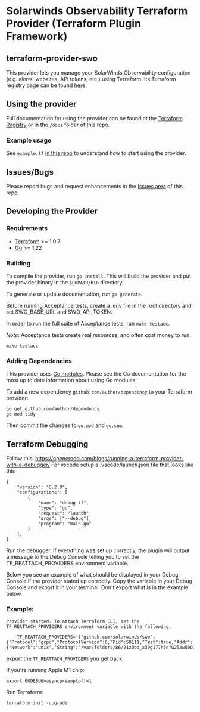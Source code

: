 # Solarwinds Observability Terraform Provider (Terraform Plugin Framework)

## terraform-provider-swo

This provider lets you manage your SolarWinds Observability configuration (e.g. alerts, websites, API tokens, etc.) using Terraform. Its
Terraform registry page can be found [here](https://registry.terraform.io/providers/solarwinds/swo/latest).

## Using the provider

Full documentation for using the provider can be found at the [Terraform Registry](https://registry.terraform.io/providers/solarwinds/swo/latest/docs) or in the `/docs` folder of this repo.

### Example usage

See `example.tf` [in this repo](https://github.com/solarwinds/terraform-provider-swo/blob/master/examples/) to understand how to start using the provider.

## Issues/Bugs

Please report bugs and request enhancements in the [Issues area](https://github.com/solarwinds/terraform-provider-swo/issues) of this repo.

## Developing the Provider

### Requirements

- [Terraform](https://www.terraform.io/downloads.html) >= 1.0.7
- [Go](https://golang.org/doc/install) >= 1.22

### Building

To compile the provider, run `go install`. This will build the provider and put the provider binary in the `$GOPATH/bin` directory.

To generate or update documentation, run `go generate`.

Before running Acceptance tests, create a .env file in the root directory and set SWO_BASE_URL and SWO_API_TOKEN.

In order to run the full suite of Acceptance tests, run `make testacc`.

_Note:_ Acceptance tests create real resources, and often cost money to run.

```shell
make testacc
```

### Adding Dependencies

This provider uses [Go modules](https://github.com/golang/go/wiki/Modules).
Please see the Go documentation for the most up to date information about using Go modules.

To add a new dependency `github.com/author/dependency` to your Terraform provider:

```shell
go get github.com/author/dependency
go mod tidy
```

Then commit the changes to `go.mod` and `go.sum`.

## Terraform Debugging

Follow this: https://opencredo.com/blogs/running-a-terraform-provider-with-a-debugger/
For vscode setup a .vscode/launch.json file that looks like this

```
{
    "version": "0.2.0",
    "configurations": [
        {
            "name": "debug tf",
            "type": "go",
            "request": "launch",
            "args": ["--debug"],
            "program": "main.go"
        }
    ],
}
```

Run the debugger. If everything was set up correctly, the plugin will output a message to the Debug Console telling you to set the TF_REATTACH_PROVIDERS environment variable.

Below you see an example of what should be displayed in your Debug Console if the provider stated up correctly. Copy the variable in your Debug Console and export it in your terminal. Don't export what is in the example below.

### Example:

```
Provider started. To attach Terraform CLI, set the TF_REATTACH_PROVIDERS environment variable with the following:

	TF_REATTACH_PROVIDERS='{"github.com/solarwinds/swo":{"Protocol":"grpc","ProtocolVersion":6,"Pid":50111,"Test":true,"Addr":{"Network":"unix","String":"/var/folders/86/21z0bd_x39g177h5nfw2l8w80000gq/T/plugin1234"}}}'
```

export the `TF_REATTACH_PROVIDERS` you get back.

If you're running Apple M1 chip:

```
export GODEBUG=asyncpreemptoff=1
```

Run Terraform:

```
terraform init -upgrade
```
